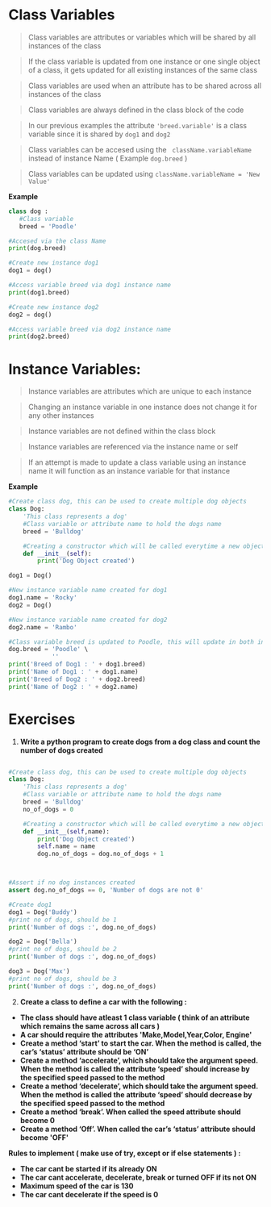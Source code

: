# Class Variables

> Class variables are attributes or variables which will be shared by all instances of the class

> If the class variable is updated from one instance or one single object of a class, it gets updated for all existing instances of the same class

> Class variables are used when an attribute has to be shared across all instances of the class

> Class variables are always defined in the class block of the code

> In our previous examples the  attribute ```'breed.variable'``` is a class variable since it is shared by ```dog1``` and ```dog2```

> Class variables can be accesed using the ``` className.variableName``` instead of instance Name ( Example ```dog.breed``` )

> Class variables can be updated using ```className.variableName = 'New Value'```



**Example**

```python
class dog :
   #Class variable
   breed = 'Poodle'

#Accesed via the class Name
print(dog.breed)

#Create new instance dog1
dog1 = dog()

#Access variable breed via dog1 instance name
print(dog1.breed)

#Create new instance dog2
dog2 = dog()

#Access variable breed via dog2 instance name
print(dog2.breed)

```



# Instance Variables:

> Instance variables are attributes which are unique to each instance

> Changing an instance variable in one instance does not change it for any other instances

> Instance variables are not defined within the class block

>Instance variables are referenced via the instance name or self

>If an attempt is made to update a class variable using an instance name it will function as an instance variable for that instance

**Example**

```python
#Create class dog, this can be used to create multiple dog objects
class Dog:
    'This class represents a dog'
    #Class variable or attribute name to hold the dogs name
    breed = 'Bulldog'

    #Creating a constructor which will be called everytime a new object is created
    def __init__(self):
        print('Dog Object created')

dog1 = Dog()

#New instance variable name created for dog1
dog1.name = 'Rocky'
dog2 = Dog()

#New instance variable name created for dog2
dog2.name = 'Rambo'

#Class variable breed is updated to Poodle, this will update in both instances
dog.breed = 'Poodle' \
            ''
print('Breed of Dog1 : ' + dog1.breed)
print('Name of Dog1 : ' + dog1.name)
print('Breed of Dog2 : ' + dog2.breed)
print('Name of Dog2 : ' + dog2.name)

```


# Exercises

1) **Write a python program to create dogs from a dog class and count the number of dogs created**

```python

#Create class dog, this can be used to create multiple dog objects
class Dog:
    'This class represents a dog'
    #Class variable or attribute name to hold the dogs name
    breed = 'Bulldog'
    no_of_dogs = 0

    #Creating a constructor which will be called everytime a new object is created
    def __init__(self,name):
        print('Dog Object created')
        self.name = name
        dog.no_of_dogs = dog.no_of_dogs + 1



#Assert if no dog instances created
assert dog.no_of_dogs == 0, 'Number of dogs are not 0'

#Create dog1
dog1 = Dog('Buddy')
#print no of dogs, should be 1
print('Number of dogs :', dog.no_of_dogs)

dog2 = Dog('Bella')
#print no of dogs, should be 2
print('Number of dogs :', dog.no_of_dogs)

dog3 = Dog('Max')
#print no of dogs, should be 3
print('Number of dogs :', dog.no_of_dogs)


```

2) **Create a class to define a car with the following :**
 - **The class should have atleast 1 class variable ( think of an    attribute which remains the same across all cars )**
-  **A car should require the attributes 'Make,Model,Year,Color, Engine'**
- **Create a method ‘start’ to start the car. When the method is called, the car’s ‘status’ attribute should be ‘ON’**
- **Create a method ‘accelerate’, which should take the argument speed. When the method is called the attribute ‘speed’ should    increase by the specified speed passed to the method**
- **Create a method ‘decelerate’, which should take the argument speed. When the method is called the attribute ‘speed’ should    decrease by the specified speed passed to the method**
- **Create a method ‘break’. When called the speed attribute should become 0**
- **Create a method ‘Off’. When called the car’s ‘status’ attribute should become 'OFF'**

**Rules to implement ( make use of try, except or if else statements ) :**
- **The car cant be started if its already ON**
- **The car cant accelerate, decelerate, break or turned OFF if its not ON**
- **Maximum speed of the car is 130**
- **The car cant decelerate if the speed is 0**
